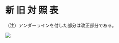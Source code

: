 # 新 旧 対 照 表

（注）アンダーラインを付した部分は改正部分である。

![](https://www.nta.go.jp/tmp/ba0dc028-d1d9-44b6-9621-318da7a0b3c5/images/52267f460c167f3955340cb979a5b2813039ed72aa14bf337cda3df127582145.jpg)